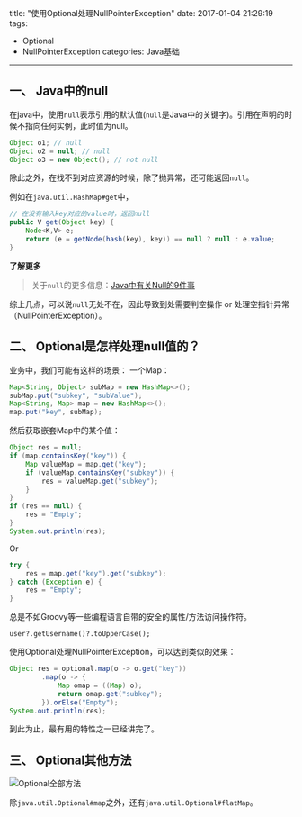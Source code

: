 title: "使用Optional处理NullPointerException"
date: 2017-01-04 21:29:19
tags:
- Optional
- NullPointerException
categories: Java基础
---
## 一、 Java中的null

在java中，使用`null`表示引用的默认值(`null`是Java中的关键字)。引用在声明的时候不指向任何实例，此时值为null。

```java
Object o1; // null
Object o2 = null; // null
Object o3 = new Object(); // not null
```

除此之外，在找不到对应资源的时候，除了抛异常，还可能返回`null`。

例如在`java.util.HashMap#get`中，

```java
// 在没有输入key对应的value时，返回null
public V get(Object key) {
    Node<K,V> e;
    return (e = getNode(hash(key), key)) == null ? null : e.value;
}
```

**了解更多**

> 关于`null`的更多信息：[Java中有关Null的9件事](http://www.importnew.com/14229.html)

综上几点，可以说`null`无处不在，因此导致到处需要判空操作 or 处理空指针异常（NullPointerException）。

<!--more-->

## 二、 Optional是怎样处理null值的？

业务中，我们可能有这样的场景：
一个Map：
```java
Map<String, Object> subMap = new HashMap<>();
subMap.put("subkey", "subValue");
Map<String, Map> map = new HashMap<>();
map.put("key", subMap);
```
然后获取嵌套Map中的某个值：

```java
Object res = null;
if (map.containsKey("key")) {
    Map valueMap = map.get("key");
    if (valueMap.containsKey("subkey")) {
        res = valueMap.get("subkey");
    }
}
if (res == null) {
    res = "Empty";
}
System.out.println(res);
```

Or

```java
try {
    res = map.get("key").get("subkey");
} catch (Exception e) {
    res = "Empty";
}
```

总是不如Groovy等一些编程语言自带的安全的属性/方法访问操作符。

`user?.getUsername()?.toUpperCase();`

使用Optional处理NullPointerException，可以达到类似的效果：

```java
Object res = optional.map(o -> o.get("key"))
        .map(o -> {
            Map omap = ((Map) o);
            return omap.get("subkey");
        }).orElse("Empty");
System.out.println(res);
```

到此为止，最有用的特性之一已经讲完了。

## 三、 Optional其他方法

![Optional全部方法](http://cshijiel.qiniudn.com/17-1-4/18091537-file_1483533846622_ecc7.png)

除`java.util.Optional#map`之外，还有`java.util.Optional#flatMap`。
